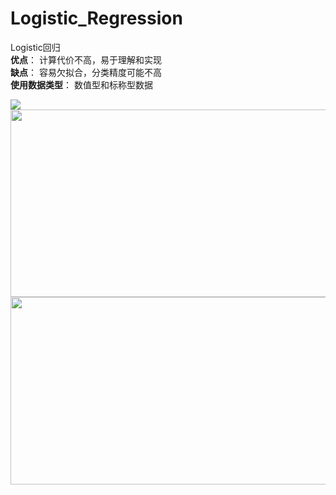 # Logistic_Regression

Logistic回归  
__优点__： 计算代价不高，易于理解和实现  
__缺点__： 容易欠拟合，分类精度可能不高  
__使用数据类型__： 数值型和标称型数据  


<img src="Images/logistic回归.png">
<img src="Images/对数最大似然函数.png" style="width:800px;height:300px;">
<img src="Images/后向传播.png" style="width:800px;height:300px;">
